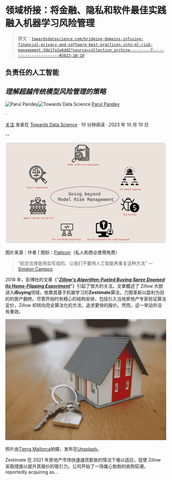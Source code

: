 # 领域桥接：将金融、隐私和软件最佳实践融入机器学习风险管理

> 原文：[`towardsdatascience.com/bridging-domains-infusing-financial-privacy-and-software-best-practices-into-ml-risk-management-3de1fa1e6dd2?source=collection_archive---------7-----------------------#2023-10-10`](https://towardsdatascience.com/bridging-domains-infusing-financial-privacy-and-software-best-practices-into-ml-risk-management-3de1fa1e6dd2?source=collection_archive---------7-----------------------#2023-10-10)

## 负责任的人工智能

## *理解超越传统模型风险管理的策略*

[](https://pandeyparul.medium.com/?source=post_page-----3de1fa1e6dd2--------------------------------)![Parul Pandey](https://pandeyparul.medium.com/?source=post_page-----3de1fa1e6dd2--------------------------------)[](https://towardsdatascience.com/?source=post_page-----3de1fa1e6dd2--------------------------------)![Towards Data Science](https://towardsdatascience.com/?source=post_page-----3de1fa1e6dd2--------------------------------) [Parul Pandey](https://pandeyparul.medium.com/?source=post_page-----3de1fa1e6dd2--------------------------------)

·

[关注](https://medium.com/m/signin?actionUrl=https%3A%2F%2Fmedium.com%2F_%2Fsubscribe%2Fuser%2F7053de462a28&operation=register&redirect=https%3A%2F%2Ftowardsdatascience.com%2Fbridging-domains-infusing-financial-privacy-and-software-best-practices-into-ml-risk-management-3de1fa1e6dd2&user=Parul+Pandey&userId=7053de462a28&source=post_page-7053de462a28----3de1fa1e6dd2---------------------post_header-----------) 发表在 [Towards Data Science](https://towardsdatascience.com/?source=post_page-----3de1fa1e6dd2--------------------------------) · 10 分钟阅读 · 2023 年 10 月 10 日[](https://medium.com/m/signin?actionUrl=https%3A%2F%2Fmedium.com%2F_%2Fvote%2Ftowards-data-science%2F3de1fa1e6dd2&operation=register&redirect=https%3A%2F%2Ftowardsdatascience.com%2Fbridging-domains-infusing-financial-privacy-and-software-best-practices-into-ml-risk-management-3de1fa1e6dd2&user=Parul+Pandey&userId=7053de462a28&source=-----3de1fa1e6dd2---------------------clap_footer-----------)

--

[](https://medium.com/m/signin?actionUrl=https%3A%2F%2Fmedium.com%2F_%2Fbookmark%2Fp%2F3de1fa1e6dd2&operation=register&redirect=https%3A%2F%2Ftowardsdatascience.com%2Fbridging-domains-infusing-financial-privacy-and-software-best-practices-into-ml-risk-management-3de1fa1e6dd2&source=-----3de1fa1e6dd2---------------------bookmark_footer-----------)![](img/872f9cbcc173a12dcd6d51d3b8c3db1c.png)

图片来源：作者 | 图标：[Flaticon](https://www.flaticon.com/)（私人和商业使用免费）

> “航空法律是用血写成的。让我们不要用人工智能再重复这种方法” — [Siméon Campos](https://oecd.ai/en/community/simeon-campos)

2018 年，彭博社的文章《"[***Zillow's Algorithm-Fueled Buying Spree Doomed Its Home-Flipping Experiment***](https://www.bloomberg.com/news/articles/2021-11-08/zillow-z-home-flipping-experiment-doomed-by-tech-algorithms)"》引起了很大的关注。文章概述了 Zillow 大胆进入**iBuying**领域，依靠其基于机器学习的**Zestimate**算法，力图革新以盈利为目的的房产翻修。尽管开始时有精心的结构安排，包括引入当地房地产专家验证算法定价，Zillow 却转向完全算法化的方法，追求更快的报价。然而，这一举动并没有奏效。

![](img/ac73695203f37b309a79ebbe5434f2e1.png)

照片由[Tierra Mallorca](https://unsplash.com/@tierramallorca?utm_source=medium&utm_medium=referral)拍摄，发布在[Unsplash](https://unsplash.com/?utm_source=medium&utm_medium=referral)。

Zestimate 在 2021 年房地产市场快速通货膨胀的情况下难以适应，促使 Zillow 采取措施以提升其报价的吸引力。公司开始了一场雄心勃勃的收购狂潮， reportedly acquiring as…

